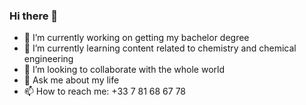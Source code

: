### Hi there 👋



- 🔭 I’m currently working on getting my bachelor degree
- 🌱 I’m currently learning content related to chemistry and chemical engineering
- 👯 I’m looking to collaborate with the whole world
- 💬 Ask me about my life
- 📫 How to reach me: +33 7 81 68 67 78

